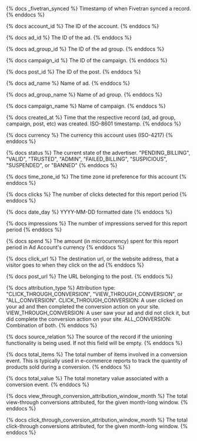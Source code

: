 {% docs _fivetran_synced %}
Timestamp of when Fivetran synced a record.
{% enddocs %}

{% docs account_id %}
The ID of the account.
{% enddocs %}

{% docs ad_id %}
The ID of the ad.
{% enddocs %}

{% docs ad_group_id %}
The ID of the ad group.
{% enddocs %}

{% docs campaign_id %}
The ID of the campaign.
{% enddocs %}

{% docs post_id %}
The ID of the post.
{% enddocs %}

{% docs ad_name %}
Name of ad.
{% enddocs %}

{% docs ad_group_name %}
Name of ad group.
{% enddocs %}

{% docs campaign_name %}
Name of campaign.
{% enddocs %}

{% docs created_at %}
Time that the respective record (ad, ad group, campaign, post, etc) was created. ISO-8601 timestamp.
{% enddocs %}

{% docs currency %}
The currency this account uses (ISO-4217)
{% enddocs %}

{% docs status %}
The current state of the advertiser. "PENDING_BILLING", "VALID", "TRUSTED", "ADMIN", "FAILED_BILLING", "SUSPICIOUS", "SUSPENDED", or "BANNED"
{% enddocs %}

{% docs time_zone_id %}
The time zone id preference for this account
{% enddocs %}

{% docs clicks %}
The number of clicks detected for this report period
{% enddocs %}

{% docs date_day %}
YYYY-MM-DD formatted date
{% enddocs %}

{% docs impressions %}
The number of impressions served for this report period
{% enddocs %}

{% docs spend %}
The amount (in microcurrency) spent for this report period in Ad Account's currency
{% enddocs %}

{% docs click_url %}
The destination url, or the website address, that a visitor goes to when they click on the ad
{% enddocs %}

{% docs post_url %}
The URL belonging to the post.
{% enddocs %}

{% docs attribution_type %}
Attribution type: "CLICK_THROUGH_CONVERSION", "VIEW_THROUGH_CONVERSION", or "ALL_CONVERSION".
CLICK_THROUGH_CONVERSION: A user clicked on your ad and then completed the conversion action on your site. 
VIEW_THROUGH_CONVERSION: A user saw your ad and did not click it, but did complete the conversion action on your site.
ALL_CONVERSION: Combination of both.
{% enddocs %}

{% docs source_relation %}
The source of the record if the unioning functionality is being used. If not this field will be empty.
{% enddocs %}

{% docs total_items %}
The total number of items involved in a conversion event. This is typically used in e-commerce reports to track the quantity of products sold during a conversion.
{% enddocs %}

{% docs total_value %}
The total monetary value associated with a conversion event.
{% enddocs %}

{% docs view_through_conversion_attribution_window_month %}
The total view-through conversions attributed, for the given month-long window.
{% enddocs %}

{% docs click_through_conversion_attribution_window_month %}
The total click-through conversions attributed, for the given month-long window.
{% enddocs %}
